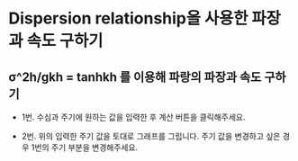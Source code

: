Dispersion relationship을 사용한 파장과 속도 구하기
======================

## σ^2h/gkh = tanhkh 를 이용해 파랑의 파장과 속도 구하기

- 1번. 수심과 주기에 원하는 값을 입력한 후 계산 버튼을 클릭해주세요.

- 2번. 위의 입력한 주기 값을 토대로 그래프를 그립니다. 주기 값을 변경하고 싶은 경우 1번의 주기 부분을 변경해주세요.